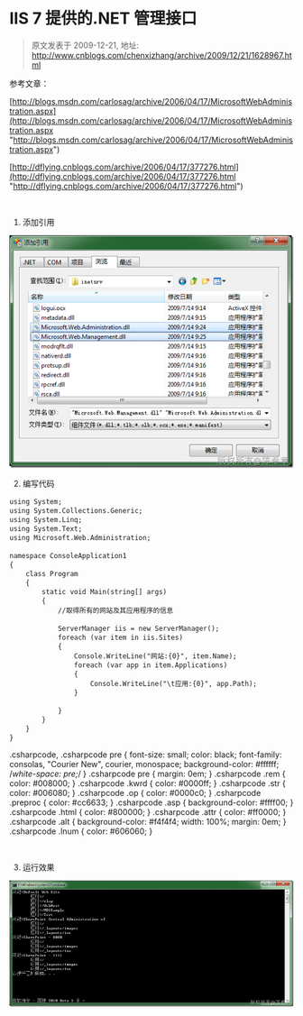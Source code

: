 # IIS 7 提供的.NET 管理接口 
> 原文发表于 2009-12-21, 地址: http://www.cnblogs.com/chenxizhang/archive/2009/12/21/1628967.html 


参考文章：

 [http://blogs.msdn.com/carlosag/archive/2006/04/17/MicrosoftWebAdministration.aspx](http://blogs.msdn.com/carlosag/archive/2006/04/17/MicrosoftWebAdministration.aspx "http://blogs.msdn.com/carlosag/archive/2006/04/17/MicrosoftWebAdministration.aspx")

 [http://dflying.cnblogs.com/archive/2006/04/17/377276.html](http://dflying.cnblogs.com/archive/2006/04/17/377276.html "http://dflying.cnblogs.com/archive/2006/04/17/377276.html")

  

 1. 添加引用

 [![image](./images/1628967-image_thumb.png "image")](http://images.cnblogs.com/cnblogs_com/chenxizhang/WindowsLiveWriter/IIS7.NET_E28F/image_2.png) 

 2. 编写代码


```
using System;
using System.Collections.Generic;
using System.Linq;
using System.Text;
using Microsoft.Web.Administration;

namespace ConsoleApplication1
{
    class Program
    {
        static void Main(string[] args)
        {
            //取得所有的网站及其应用程序的信息

            ServerManager iis = new ServerManager();
            foreach (var item in iis.Sites)
            {
                Console.WriteLine("网站:{0}", item.Name);
                foreach (var app in item.Applications)
                {
                    Console.WriteLine("\t应用:{0}", app.Path);
                }

            }
        }
    }
}

```

.csharpcode, .csharpcode pre
{
 font-size: small;
 color: black;
 font-family: consolas, "Courier New", courier, monospace;
 background-color: #ffffff;
 /*white-space: pre;*/
}
.csharpcode pre { margin: 0em; }
.csharpcode .rem { color: #008000; }
.csharpcode .kwrd { color: #0000ff; }
.csharpcode .str { color: #006080; }
.csharpcode .op { color: #0000c0; }
.csharpcode .preproc { color: #cc6633; }
.csharpcode .asp { background-color: #ffff00; }
.csharpcode .html { color: #800000; }
.csharpcode .attr { color: #ff0000; }
.csharpcode .alt 
{
 background-color: #f4f4f4;
 width: 100%;
 margin: 0em;
}
.csharpcode .lnum { color: #606060; }

 


3. 运行效果


[![image](./images/1628967-image_thumb_1.png "image")](http://images.cnblogs.com/cnblogs_com/chenxizhang/WindowsLiveWriter/IIS7.NET_E28F/image_4.png)

